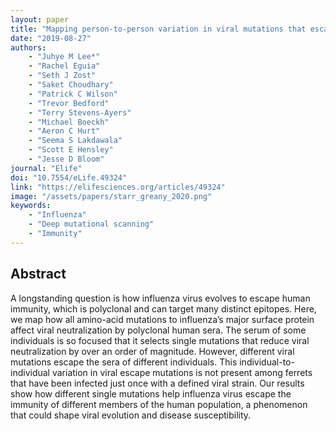 ```yaml
---
layout: paper
title: "Mapping person-to-person variation in viral mutations that escape polyclonal serum targeting influenza hemagglutinin"
date: "2019-08-27"
authors: 
    - "Juhye M Lee*"
    - "Rachel Eguia"
    - "Seth J Zost"
    - "Saket Choudhary"
    - "Patrick C Wilson"
    - "Trevor Bedford"
    - "Terry Stevens-Ayers"
    - "Michael Boeckh"
    - "Aeron C Hurt"
    - "Seema S Lakdawala"
    - "Scott E Hensley"
    - "Jesse D Bloom"
journal: "Elife"
doi: "10.7554/eLife.49324"
link: "https://elifesciences.org/articles/49324"
image: "/assets/papers/starr_greany_2020.png"
keywords:
    - "Influenza"
    - "Deep mutational scanning"
    - "Immunity"
---
```


## Abstract

A longstanding question is how influenza virus evolves to escape human immunity, which is polyclonal and can target many distinct epitopes. Here, we map how all amino-acid mutations to influenza’s major surface protein affect viral neutralization by polyclonal human sera. The serum of some individuals is so focused that it selects single mutations that reduce viral neutralization by over an order of magnitude. However, different viral mutations escape the sera of different individuals. This individual-to-individual variation in viral escape mutations is not present among ferrets that have been infected just once with a defined viral strain. Our results show how different single mutations help influenza virus escape the immunity of different members of the human population, a phenomenon that could shape viral evolution and disease susceptibility.
